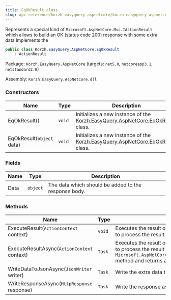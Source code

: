 ```yaml
---
title: EqOkResult class
slug: api-reference/korzh-easyquery-aspnetcore/korzh-easyquery-aspnetcore-namespace/eqokresult-class
---
```


Represents a special kind of `Microsoft.AspNetCore.Mvc.IActionResult` which allows to build an OK (status code 200) response with some extra data  Implements the
```csharp
public class Korzh.EasyQuery.AspNetCore.EqOkResult
    : ActionResult

```
Package: `Korzh.EasyQuery.AspNetCore` (targets: `net5.0`, `netcoreapp3.1`, `netstandard2.0`)

Assembly: `Korzh.EasyQuery.AspNetCore.dll`

### Constructors

| Name | Type | Description | 
| --- | --- | --- | 
| EqOkResult() | `void` | Initializes a new instance of the [Korzh.EasyQuery.AspNetCore.EqOkResult](//easyquery/docs/api-reference/korzh-easyquery-aspnetcore/korzh-easyquery-aspnetcore-namespace/eqokresult-class) class. | 
| EqOkResult(`object` data) | `void` | Initializes a new instance of the [Korzh.EasyQuery.AspNetCore.EqOkResult](//easyquery/docs/api-reference/korzh-easyquery-aspnetcore/korzh-easyquery-aspnetcore-namespace/eqokresult-class) class. | 


### Fields

| Name | Type | Description | 
| --- | --- | --- | 
| Data | `object` | The data which should be added to the response body. | 


### Methods

| Name | Type | Description | 
| --- | --- | --- | 
| ExecuteResult(`ActionContext` context) | `void` | Executes the result operation of the action method synchronously. This method is called by MVC to process  the result of an action method. | 
| ExecuteResultAsync(`ActionContext` context) | `Task` | Executes the result operation of the action method asynchronously. This method is called by MVC to process  the result of an action method.  The default implementation of this method calls the `Microsoft.AspNetCore.Mvc.ActionResult.ExecuteResult(Microsoft.AspNetCore.Mvc.ActionContext)` method and  returns a completed task. | 
| WriteDataToJsonAsync(`JsonWriter` writer) | `Task` | Write the extra data to JsonWriter. | 
| WriteResponseAsync(`HttpResponse` response) | `Task` | Write the response as an asynchronous operation. |